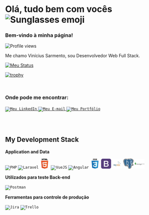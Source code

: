 # Olá, tudo bem com vocês <img width="30" src="https://emojis.slackmojis.com/emojis/images/1531849430/4246/blob-sunglasses.gif?1531849430" alt="Sunglasses emoji" />

### Bem-vindo à minha página!
![Profile views](https://gpvc.arturio.dev/ViniciusSCS)  

<p>
  Me chamo Vinícius Sarmento, sou Desenvolvedor Web Full Stack.
</p>

[![Meu Status](https://github-readme-stats.vercel.app/api?username=ViniciusSCS&show_icons=true&theme=default)](https://github.com/ViniciusSCS/)
<br/>

[![trophy](https://github-profile-trophy.vercel.app/?username=ViniciusSCS)](https://github.com/ViniciusSCS/)

<br/>


### Onde pode me encontrar:

<a href="https://www.linkedin.com/in/viniciusscs/">
  <code><img title="Meu LinkedIn" width="28" src="https://cdn.jsdelivr.net/gh/devicons/devicon/icons/linkedin/linkedin-original.svg" /></code>
</a>

<a href="mailto:vinicius.eng.comp92@gmail.com">
  <code><img title="Meu E-mail" width="32" src="https://img.shields.io/badge/Gmail-D14836?style=for-the-badge&logo=gmail&logoColor=white?token=exp=1631212336~hmac=f636c95202d42bfe6d0e8ed4a6bd15f6" /></code>
</a>

<a href="http://engenheirocompvinicius.com.br/">
  <code><img title="Meu Portfólio" width="32" src="https://image.flaticon.com/icons/png/128/2920/2920242.png" /></code>
</a>

<br/><br/>

## My Development Stack

**Application and Data**

<code><img height="32" src="https://emojis.slackmojis.com/emojis/images/1450319454/130/php.png" title="PHP"/></code>
<code><img height="32" src="https://emojis.slackmojis.com/emojis/images/1483053857/1540/laravel.png" title="Laravel"/></code>
<code><img height="32" src="https://raw.githubusercontent.com/github/explore/80688e429a7d4ef2fca1e82350fe8e3517d3494d/topics/html/html.png" title="HTML5"/></code>
<code><img height="32" src="https://emojis.slackmojis.com/emojis/images/1483052921/1537/vue.png?1483052921" title="VueJS"/></code>
<code><img height="32" src="https://emojis.slackmojis.com/emojis/images/1470342937/707/angular.png?1470342937" title="Angular"/></code>
<code><img height="32" src="https://raw.githubusercontent.com/github/explore/80688e429a7d4ef2fca1e82350fe8e3517d3494d/topics/css/css.png" title="CSS"/></code>
<code><img height="32" src="https://raw.githubusercontent.com/github/explore/80688e429a7d4ef2fca1e82350fe8e3517d3494d/topics/bootstrap/bootstrap.png" title="Bootstrap"/></code>
<code><img height="32" src="https://raw.githubusercontent.com/github/explore/80688e429a7d4ef2fca1e82350fe8e3517d3494d/topics/mysql/mysql.png" title="MySQL"/></code>
<code><img height="32" src="https://raw.githubusercontent.com/github/explore/80688e429a7d4ef2fca1e82350fe8e3517d3494d/topics/postgresql/postgresql.png" title="PostegreSQL"/></code>
<code><img height="32" src="https://raw.githubusercontent.com/github/explore/80688e429a7d4ef2fca1e82350fe8e3517d3494d/topics/mongodb/mongodb.png" title="MongoDB"/></code>

**Utilizados para teste Back-end**

<code><img height="32" src="https://user-images.githubusercontent.com/2676579/34940598-17cc20f0-f9be-11e7-8c6d-f0190d502d64.png" title="Postman"/></code>


**Ferramentas para controle de produção**

<code><img height="32" src="https://cdn.worldvectorlogo.com/logos/jira-1.svg" title="Jira"/></code>
<code><img height="32" src="https://cdn.iconscout.com/icon/free/png-512/trello-6-569395.png" title="Trello"/></code>

